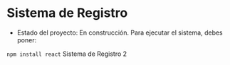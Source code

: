 <h1> Sistema de Registro </h1>

- Estado del proyecto: En construcción.
Para ejecutar el sistema, debes poner:

```npm install react```
Sistema de Registro 2
